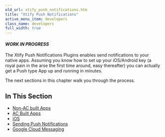 ```yaml
---
old_url: xtify_push_notifications.htm
title: "Xtify Push Notifications"
active_menu_item: developers
class_name: developers
full_width: true
---
```


#### *WORK IN PROGRESS*

The Xtify Push Notifications Plugins enables send notifications to your native apps. Assuming you know how to set up your iOS/Android key (a royal pain in the arse the first time around, easy thereafter) you can actually get a Push type App up and running in minutes. 

The next sections in this chapter walk you through the process.


## In This Section

  - [Non-AC built Apps](/developers/documentation/ac-mobile-build-phonegap/ac-mobile-build/ac-build-plugins/xtify-push-notifications/xtify-non-ac-apps)
 - [AC Built Apps](/developers/documentation/ac-mobile-build-phonegap/ac-mobile-build/ac-build-plugins/xtify-push-notifications/xtify-ac-built-apps)
 - [iOS](http://www.applicationcraft.com/developers/documentation/ac-mobile-build-phonegap/ac-mobile-build/ac-build-plugins/xtify-push-notifications/iOS/)
 - [Sending Push Notifications](/developers/documentation/ac-mobile-build-phonegap/ac-mobile-build/ac-build-plugins/xtify-push-notifications/sending-push-notifications-to)
 - [Google Cloud Messaging](/developers/documentation/ac-mobile-build-phonegap/ac-mobile-build/ac-build-plugins/xtify-push-notifications/google-cloud-messaging)
